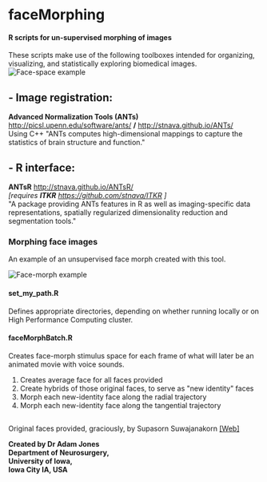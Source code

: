 # faceMorphing

#### R scripts for un-supervised morphing of images 
These scripts make use of the following toolboxes intended for organizing, visualizing, and statistically exploring biomedical images.
![Face-space example](https://cloud.githubusercontent.com/assets/15203083/21275286/b24b5ede-c391-11e6-8ae9-a3a71f14ba87.gif)

## - Image registration:
**Advanced Normalization Tools (ANTs)** http://picsl.upenn.edu/software/ants/ **/** http://stnava.github.io/ANTs/  
Using C++ "ANTs computes high-dimensional mappings to capture the statistics of brain structure and function."
## - R interface:
**ANTsR** http://stnava.github.io/ANTsR/  
_[requires **ITKR** https://github.com/stnava/ITKR ]_  
"A package providing ANTs features in R as well as imaging-specific data representations, spatially regularized dimensionality reduction and segmentation tools."

### Morphing face images
An example of an unsupervised face morph created with this tool. 

![Face-morph example](http://i.imgur.com/4vh8XxK.png)
#### set_my_path.R
Defines appropriate directories, depending on whether running locally or on High Performance Computing cluster. 

#### faceMorphBatch.R
Creates face-morph stimulus space for each frame of what will later be an animated movie with voice sounds.  
1. Creates average face for all faces provided  
2. Create hybrids of those original faces, to serve as "new identity" faces  
3. Morph each new-identity face along the radial trajectory  
4. Morph each new-identity face along the tangential trajectory 
##

Original faces provided, graciously, by Supasorn Suwajanakorn 
[[Web]](http://homes.cs.washington.edu/~supasorn/) 

**Created by Dr Adam Jones  
Department of Neurosurgery,  
University of Iowa,  
Iowa City IA, USA** 
